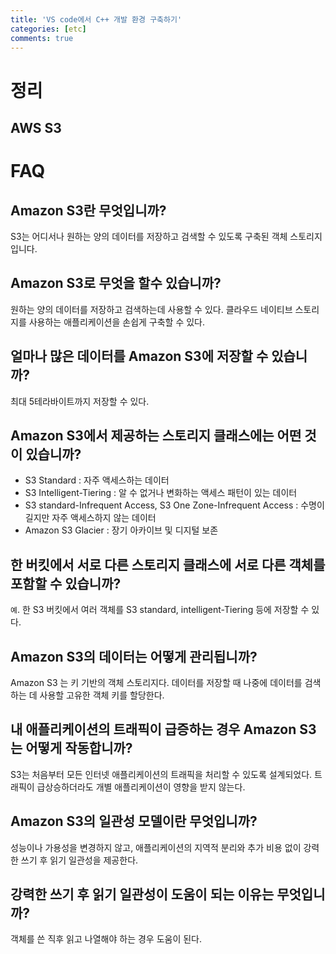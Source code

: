 ```yaml
---
title: 'VS code에서 C++ 개발 환경 구축하기'
categories: [etc]
comments: true
---
```


# 정리

## AWS S3


# FAQ

## Amazon S3란 무엇입니까?

S3는 어디서나 원하는 양의 데이터를 저장하고 검색할 수 있도록 구축된 객체 스토리지입니다.

## Amazon S3로 무엇을 할수 있습니까?

원하는 양의 데이터를 저장하고 검색하는데 사용할 수 있다. 클라우드 네이티브 스토리지를 사용하는 애플리케이션을 손쉽게 구축할 수 있다.

## 얼마나 많은 데이터를 Amazon S3에 저장할 수 있습니까?

최대 5테라바이트까지 저장할 수 있다.

## Amazon S3에서 제공하는 스토리지 클래스에는 어떤 것이 있습니까?

* S3 Standard : 자주 액세스하는 데이터
* S3 Intelligent-Tiering : 알 수 없거나 변화하는 액세스 패턴이 있는 데이터
* S3 standard-Infrequent Access, S3 One Zone-Infrequent Access : 수명이 길지만 자주 액세스하지 않는 데이터
* Amazon S3 Glacier : 장기 아카이브 및 디지털 보존

## 한 버킷에서 서로 다른 스토리지 클래스에 서로 다른 객체를 포함할 수 있습니까?

`예`. 한 S3 버킷에서 여러 객체를 S3 standard, intelligent-Tiering 등에 저장할 수 있다.

## Amazon S3의 데이터는 어떻게 관리됩니까?

Amazon S3 는 키 기반의 객체 스토리지다. 데이터를 저장할 때 나중에 데이터를 검색하는 데 사용할 고유한 객체 키를 할당한다.

## 내 애플리케이션의 트래픽이 급증하는 경우 Amazon S3는 어떻게 작동합니까?

S3는 처음부터 모든 인터넷 애플리케이션의 트래픽을 처리할 수 있도록 설계되었다. 트래픽이 급상승하더라도 개별 애플리케이션이 영향을 받지 않는다.

## Amazon S3의 일관성 모델이란 무엇입니까?

성능이나 가용성을 변경하지 않고, 애플리케이션의 지역적 분리와 추가 비용 없이 강력한 쓰기 후 읽기 일관성을 제공한다.

## 강력한 쓰기 후 읽기 일관성이 도움이 되는 이유는 무엇입니까?
객체를 쓴 직후 읽고 나열해야 하는 경우 도움이 된다.
